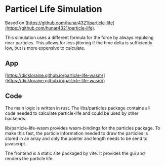 # Particel Life Simulation

Based on [https://github.com/hunar4321/particle-life](https://github.com/hunar4321/particle-life).

This simulation uses a different formula for the force by always repulsing near particles. This allows for less jittering if the time delta is sufficiently low, but is more expensive to calculate.

## App

[https://dickloraine.github.io/particle-life-wasm/](https://dickloraine.github.io/particle-life-wasm/)

## Code

The main logic is written in rust. The libs/particles package contains all code needed to calculate particle-life and could be used by other backends.

lib/particle-life-wasm provides wasm-bindings for the particles package. To make this fast, the particle information needed to draw the particles is stored in an array and only the pointer and length needs to be send to javascript.

The frontend is a static site packaged by vite. It provides the gui and renders the particle life.
